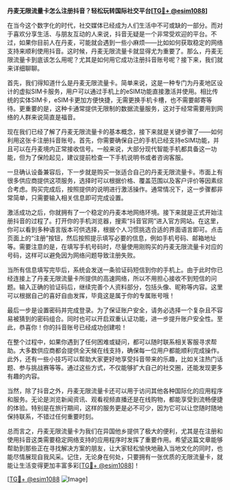 **丹麦无限流量卡怎么注册抖音？轻松玩转国际社交平台[[TG💪+ @esim1088](https://t.me/s/esim1088)]**

在当今这个数字化的时代，社交媒体已经成为人们生活中不可或缺的一部分。而对于喜欢分享生活、与朋友互动的人来说，抖音无疑是一个非常受欢迎的平台。不过，如果你目前人在丹麦，可能就会遇到一些小麻烦——比如如何获取稳定的网络支持来顺利使用抖音。这时候，丹麦无限流量卡就显得尤为重要了。那么，丹麦无限流量卡到底该怎么用呢？尤其是如何用它成功注册抖音账号呢？接下来，我们就来详细聊聊。

首先，我们得知道什么是丹麦无限流量卡。简单来说，这是一种专门为丹麦地区设计的虚拟SIM卡服务，用户可以通过手机上的eSIM功能直接激活并使用。相比传统的实体SIM卡，eSIM卡更加方便快捷，无需更换手机卡槽，也不需要邮寄等待。更重要的是，这种卡通常提供无限制的数据流量服务，这对于经常需要用到网络的人群来说简直是福音。

现在我们已经了解了丹麦无限流量卡的基本概念，接下来就是关键步骤了——如何利用这张卡注册抖音账号。首先，你需要确保自己的手机已经支持eSIM功能，并且可以在丹麦境内正常接收信号。一般来说，大部分现代智能手机都具备这一功能，但为了保险起见，建议提前检查一下手机说明书或者咨询客服。

一旦确认设备兼容后，下一步就是购买一张适合自己的丹麦无限流量卡。市面上有很多供应商提供这项服务，选择时可以根据价格、覆盖范围以及客户评价等因素综合考虑。购买完成后，按照提供的说明进行激活操作。通常情况下，这一步骤都非常简单，只需要输入相关信息即可完成设置。

激活成功之后，你就拥有了一个稳定的丹麦本地网络环境。接下来就是正式开始注册抖音的过程了。打开你的手机浏览器，搜索“抖音官网”进入官方网站。在这里，你可以看到多种语言版本可供选择，根据个人习惯挑选合适的界面语言即可。点击页面上的“注册”按钮，然后按照提示填写必要的信息，例如手机号码、邮箱地址等。需要注意的是，在填写手机号码时，尽量使用刚购买的丹麦无限流量卡对应的号码，这样可以避免因为网络问题导致注册失败。

当所有信息填写完毕后，系统会发送一条验证码短信到你的手机上。由于此时你已经连接上了丹麦无限流量卡所提供的高速网络，所以不用担心接收不到短信的问题。输入正确的验证码后，继续完善个人资料部分，包括头像、昵称等内容。这里可以根据自己的喜好自由发挥，毕竟这是属于你的专属账号哦！

最后一步是设置密码并完成登录。为了保证账户安全，请务必选择一个复杂且不容易被猜到的密码组合。同时也可以开启双重认证功能，进一步提升账户安全性。至此，恭喜你！你的抖音账号已经成功创建啦！

在整个过程中，如果你遇到了任何困难或疑问，都可以随时联系相关客服寻求帮助。大多数供应商都会提供全天候在线支持，确保每一位用户都能顺利完成操作。此外，还有一些小技巧可以帮助大家更好地享受抖音带来的乐趣，比如关注热门话题、参与挑战赛等等。通过这些方式，不仅能够扩大自己的社交圈，还能发现更多有趣的内容。

当然，除了抖音之外，丹麦无限流量卡还可以用于访问其他各种国际化的应用程序和服务。无论是浏览新闻资讯、观看视频直播还是在线购物，都能享受到流畅便捷的体验。特别是在旅行期间，这样的服务更是必不可少，因为它可以让您随时随地保持联系，不错过任何重要时刻。

总而言之，丹麦无限流量卡为我们在异国他乡提供了极大的便利，尤其是在注册和使用抖音这类需要稳定网络支持的应用程序时发挥了重要作用。希望这篇文章能够帮助到那些正在寻找解决方案的朋友，让大家轻松愉快地融入当地文化的同时，也能尽情展现自我风采。记住，无论身在何处，只要拥有一张优质的无限流量卡，就能让生活变得更加丰富多彩[[TG💪+ @esim1088](https://t.me/s/esim1088)]！

[[TG💪+ @esim1088](https://t.me/s/esim1088) ![Image](https://i.postimg.cc/4NQfJmqS/Snipaste-2025-05-13-00-14-12.png)]